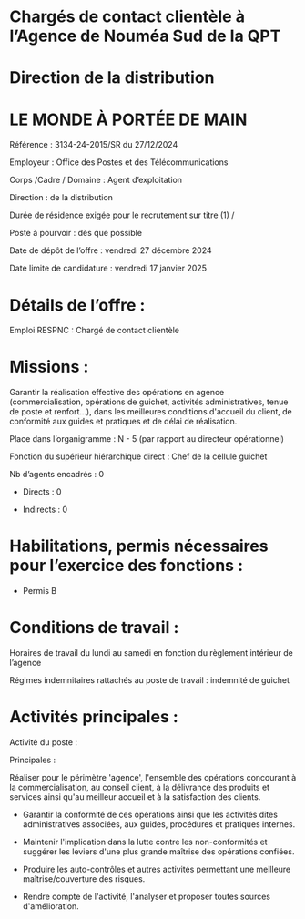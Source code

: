 # Chargés de contact clientèle à l’Agence de Nouméa Sud de la QPT

# Direction de la distribution

# LE MONDE À PORTÉE DE MAIN

Référence : 3134-24-2015/SR du 27/12/2024

Employeur : Office des Postes et des Télécommunications

Corps /Cadre / Domaine : Agent d’exploitation

Direction : de la distribution

Durée de résidence exigée pour le recrutement sur titre (1) /

Poste à pourvoir : dès que possible

Date de dépôt de l’offre : vendredi 27 décembre 2024

Date limite de candidature : vendredi 17 janvier 2025

# Détails de l’offre :

Emploi RESPNC : Chargé de contact clientèle

# Missions :

Garantir la réalisation effective des opérations en agence (commercialisation, opérations de guichet, activités administratives, tenue de poste et renfort…), dans les meilleures conditions d'accueil du client, de conformité aux guides et pratiques et de délai de réalisation.

Place dans l’organigramme : N - 5 (par rapport au directeur opérationnel)

Fonction du supérieur hiérarchique direct : Chef de la cellule guichet

Nb d’agents encadrés : 0

- Directs : 0

- Indirects : 0

# Habilitations, permis nécessaires pour l’exercice des fonctions :

- Permis B

# Conditions de travail :

Horaires de travail du lundi au samedi en fonction du règlement intérieur de l’agence

Régimes indemnitaires rattachés au poste de travail : indemnité de guichet

# Activités principales :

Activité du poste :

Principales :

Réaliser pour le périmètre 'agence', l'ensemble des opérations concourant à la commercialisation, au conseil client, à la délivrance des produits et services ainsi qu'au meilleur accueil et à la satisfaction des clients.

- Garantir la conformité de ces opérations ainsi que les activités dites administratives associées, aux guides, procédures et pratiques internes.

- Maintenir l'implication dans la lutte contre les non-conformités et suggérer les leviers d'une plus grande maîtrise des opérations confiées.

- Produire les auto-contrôles et autres activités permettant une meilleure maîtrise/couverture des risques.

- Rendre compte de l'activité, l'analyser et proposer toutes sources d'amélioration.